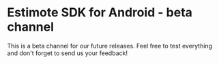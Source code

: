 # Estimote SDK for Android - beta channel
This is a beta channel for our future releases. Feel free to test everything and don't forget to send us your feedback!

